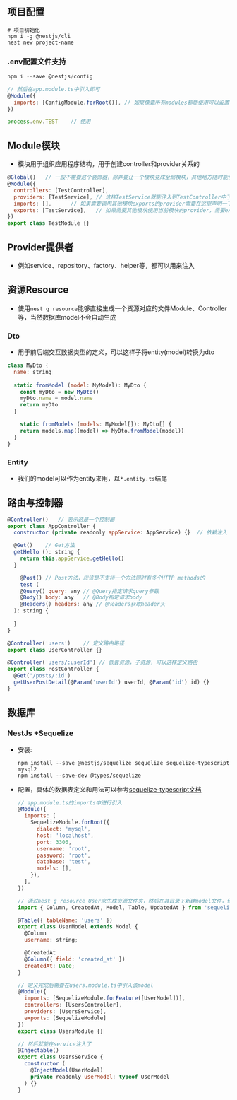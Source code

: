 ## 项目配置

```shell
# 项目初始化
npm i -g @nestjs/cli
nest new project-name
```

### .env配置文件支持

```javascript
npm i --save @nestjs/config

// 然后在app.module.ts中引入即可
@Module({
  imports: [ConfigModule.forRoot()], // 如果像要所有modules都能使用可以设置{isGlobal: true}参数
})

process.env.TEST	// 使用
```

## Module模块

- 模块用于组织应用程序结构，用于创建controller和provider关系的

```javascript
@Global()	// 一般不需要这个装饰器，除非要让一个模块变成全局模块，其他地方随时能使用，这个一般作用于helpers模块，这样其他模块想用就用，而不用在其他模块一个一个imports了
@Module({
  controllers: [TestController],
  providers: [TestService],	// 这样TestService就能注入到TestController中了
  imports: [],		// 如果需要调用其他模块exports的provider需要在这里声明一下
  exports: [TestService],	// 如果需要其他模块使用当前模块的provider，需要export一下
})
export class TestModule {}
```

## Provider提供者

- 例如service、repository、factory、helper等，都可以用来注入

## 资源Resource

- 使用`nest g resource`能够直接生成一个资源对应的文件Module、Controller等，当然数据库model不会自动生成

### Dto

- 用于前后端交互数据类型的定义，可以这样子将entity(model)转换为dto

```javascript
class MyDto {
  name: string
  
  static fromModel (model: MyModel): MyDto {
    const myDto = new MyDto()
    myDto.name = model.name
    return myDto
  }

	static fromModels (models: MyModel[]): MyDto[] {
    return models.map((model) => MyDto.fromModel(model))
  }
}
```

### Entity

- 我们的model可以作为entity来用，以`*.entity.ts`结尾

## 路由与控制器

```javascript
@Controller()	// 表示这是一个控制器
export class AppController {
  constructor (private readonly appService: AppService) {}	// 依赖注入

  @Get()	// Get方法
  getHello (): string {
    return this.appService.getHello()
  }

	@Post()	// Post方法，应该是不支持一个方法同时有多个HTTP methods的
	test (
    @Query() query: any // @Query指定请求query参数
    @Body() body: any	// @Body指定请求body
  	@Headers() headers: any // @Headers获取header头
  ): string {
    
  }
}

@Controller('users')	// 定义路由路径
export class UserController {}

@Controller('users/:userId') // 嵌套资源，子资源，可以这样定义路由
export class PostController {
  @Get('/posts/:id')
  getUserPostDetail(@Param('userId') userId, @Param('id') id) {}
}
```

## 数据库

### NestJs +Sequelize

- 安装:

  ```shell
  npm install --save @nestjs/sequelize sequelize sequelize-typescript mysql2
  npm install --save-dev @types/sequelize
  ```

- 配置，具体的数据表定义和用法可以参考[sequelize-typescript文档](https://github.com/RobinBuschmann/sequelize-typescript#readme)

  ```javascript
  // app.module.ts的imports中进行引入
  @Module({
    imports: [
      SequelizeModule.forRoot({
        dialect: 'mysql',
        host: 'localhost',
        port: 3306,
        username: 'root',
        password: 'root',
        database: 'test',
        models: [],
      }),
    ],
  })
  
  // 通过nest g resource User来生成资源文件夹，然后在其目录下新建model文件，例如user.model.ts
  import { Column, CreatedAt, Model, Table, UpdatedAt } from 'sequelize-typescript'
  
  @Table({ tableName: 'users' })
  export class UserModel extends Model {
    @Column
    username: string;
  
    @CreatedAt
    @Column({ field: 'created_at' })
    createdAt: Date;
  }
  
  // 定义完成后需要在users.module.ts中引入该model
  @Module({
    imports: [SequelizeModule.forFeature([UserModel])],
    controllers: [UsersController],
    providers: [UsersService],
    exports: [SequelizeModule]
  })
  export class UsersModule {}
  
  // 然后就能在service注入了
  @Injectable()
  export class UsersService {
    constructor (
      @InjectModel(UserModel)
      private readonly userModel: typeof UserModel
    ) {}
  }
  ```
